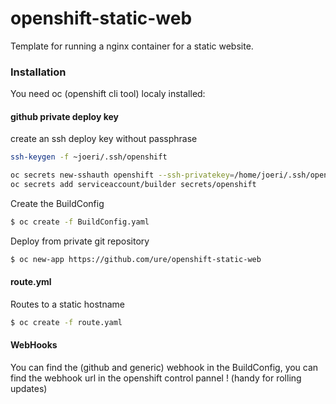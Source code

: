 # openshift-static-web

Template for running a nginx container for a static website.

### Installation

You need oc (openshift cli tool) localy installed:

#### github private deploy key

create an ssh deploy key without passphrase
```sh
ssh-keygen -f ~joeri/.ssh/openshift
```

```sh
oc secrets new-sshauth openshift --ssh-privatekey=/home/joeri/.ssh/openshift
oc secrets add serviceaccount/builder secrets/openshift
```

Create the BuildConfig

```sh
$ oc create -f BuildConfig.yaml
```

Deploy from private git repository

```sh
$ oc new-app https://github.com/ure/openshift-static-web
```

#### route.yml

Routes to a static hostname

```sh
$ oc create -f route.yaml
```
#### WebHooks

You can find the (github and generic) webhook in the BuildConfig, you can find the webhook url in the openshift control pannel ! (handy for rolling updates)
